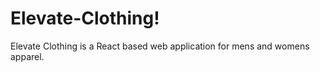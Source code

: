 # Elevate-Clothing! 
Elevate Clothing is a React based web application for mens and womens apparel. 